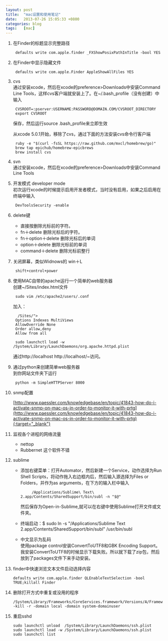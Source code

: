 ```yaml
---
layout: post
title:  "mac设置和使用笔记"
date:   2013-07-26 15:05:33 +0800
categories: blog
tags:   [mac]
---
```

1. 在Finder的标题显示完整路径
    
        defaults write com.apple.finder _FXShowPosixPathInTitle -bool YES

2. 在Finder中显示隐藏文件
   
        defaults write com.apple.Finder AppleShowAllFiles YES 

3. cvs              
   通过安装xcode，然后在xcode的preference>Downloads中安装Command Line Tools，这样cvs客户端就安装上了。在~/.bash_profile（没有创建）中输入
        
        CVSROOT=:pserver:USERNAME:PASSWORD@DOMAIN.COM/CVSROOT_DIRECTORY
        export CVSROOT
   
   保存，然后运行source .bash_profile来立即生效                 
   
    从xcode 5.0.1开始，移除了cvs，通过下面的方法安装cvs命令行客户端
    
        ruby -e "$(curl -fsSL https://raw.github.com/mxcl/homebrew/go)"
        brew tap epichub/homebrew-epicbrews
        brew install cvs

4. svn      
   通过安装xcode，然后在xcode的preference>Downloads中安装Command Line Tools
 
5. 开发模式 developer mode     
    初次运行xcode的时候提示启用开发者模式，当时没有启用，如果之后启用在终端中输入
    
        DevToolsSecurity -enable

6. delete键                      
     
     - 直接按删除光标前的字符。                           
     - fn＋delete  删除光标后的字符。
     - fn＋option＋delete  删除光标后的单词
     - option＋delete  删除光标前的单词
     - command＋delete  删除光标前整行

7. 关闭屏幕，类似Widnows的 win＋L
    
        shift+control+power

8. 使用MAC自带的apache运行一个简单的web服务器              
    创建~/Sites/index.html文件
    
        sudo vim /etc/apache2/users/.conf
    
    加入：
    
         /Sites/">
        Options Indexes MultiViews
        AllowOverride None
        Order allow,deny
        Allow from all
   
        sudo launchctl load -w /System/Library/LaunchDaemons/org.apache.httpd.plist
   
    通过http://localhost  http://localhost/~访问。


9. 通过python来创建简单web服务器        
    到你网站文件夹下运行
    
        python -m SimpleHTTPServer 8000

10. snmp配置
     
    [http://www.paessler.com/knowledgebase/en/topic/41843-how-do-i-activate-snmp-on-mac-os-in-order-to-monitor-it-with-prtg](http://www.paessler.com/knowledgebase/en/topic/41843-how-do-i-activate-snmp-on-mac-os-in-order-to-monitor-it-with-prtg){:target="_blank"}

11. 监视各个进程的网络流量

      - nettop
      - Rubbernet  这个软件不错

12. sublime
     - 添加右键菜单：打开Automator，然后新建一个Service，动作选择为Run Shell Scripts，将动作拖入右边框内后，然后输入源选择为Files or Folders，并作为as arguments，在下方的输入栏中输入

                /Applications/Sublime\ Text\ 2.app/Contents/SharedSupport/bin/subl -n "$@"

        然后保存为Open-in-Sublime,就可以在右键中使用Sublime打开文件或文件夹。

     - 终端启动：$ sudo ln -s "/Applications/Sublime Text 2.app/Contents/SharedSupport/bin/subl" /usr/bin/subl
    
     - 中文显示为乱码     
        使用package control安装ConvertToUTF8和GBK Encoding Support。
        我安装ConvertToUTF8的时候显示下载失败。所以就下载了zip包，然后放到了packages文件下来手动安装。

13. finder中快速浏览文本文件启动选择内容
        
        defaults write com.apple.finder QLEnableTextSelection -bool TRUE;killall Finder

14. 删除打开方式中重复或没用的程序
    
        /System/Library/Frameworks/CoreServices.framework/Versions/A/Frameworks/LaunchServices.framework/Versions/A/Support/lsregister -kill -r -domain local -domain system-domainuser

15. 重启sshd

        sudo launchctl unload  /System/Library/LaunchDaemons/ssh.plist
        sudo launchctl load -w /System/Library/LaunchDaemons/ssh.plist 
        sudo launchctl list
     
     